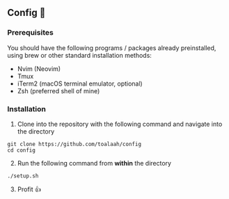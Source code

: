 ## Config 🚀

### Prerequisites
You should have the following programs / packages already preinstalled, using brew or other standard installation methods:

- Nvim (Neovim)
- Tmux
- iTerm2 (macOS terminal emulator, optional)
- Zsh (preferred shell of mine) 

### Installation
1. Clone into the repository with the following command and navigate into the directory
```shell
git clone https://github.com/toalaah/config
cd config
```

2. Run the following command from **within** the directory
```shell
./setup.sh
```

3. Profit 👍
